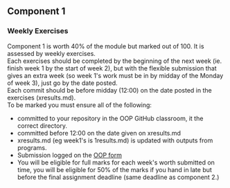 ## Component 1
### Weekly Exercises

Component 1 is worth 40% of the module but marked out of 100. It is assessed by weekly exercises.  
Each exercises should be completed by the beginning of the next week (ie. finish week 1 by the start of week 2), but with the flexible submission that gives an extra week (so week 1's work must be in by midday of the Monday of week 3), just go by the date posted.  
Each commit should be before midday (12:00) on the date posted in the exercises (xresults.md).  
To be marked you must ensure all of the following:  
* committed to your repository in the OOP GitHub classroom, it the correct directory.
* committed before 12:00 on the date given on xresults.md
* xresults.md (eg week1's is 1results.md) is updated with outputs from programs.
* Submission logged on the [OOP form](https://forms.gle/RiMroDpV1c1CTbHV9)
* You will be eligible for full marks for each week's worth submitted on time, you will be eligible for 50% of the marks if you hand in late but before the final assignment deadline (same deadline as component 2.)